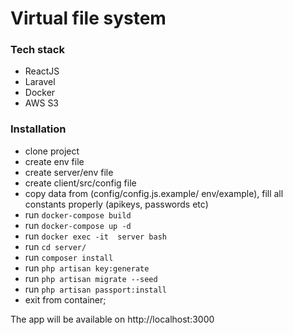 # Virtual file system

### Tech stack
* ReactJS
* Laravel
* Docker
* AWS S3

### Installation

- clone project
- create env file
- create server/env file
- create client/src/config file
- copy data from (config/config.js.example/ env/example), fill all constants properly (apikeys, passwords etc)
- run `docker-compose build`
- run `docker-compose up -d`
- run `docker exec -it  server bash`
- run `cd server/`
- run `composer install`
- run `php artisan key:generate`
- run `php artisan migrate --seed`
- run `php artisan passport:install`
- exit from container;

The app will be available on http://localhost:3000
